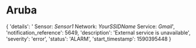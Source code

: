 # Aruba
{
'details': ' Sensor: *Sensor1* Network: *YourSSIDName* Service: *Gmail*',
'notification_reference': 5649,
'description': 'External service is unavailable',
'severity': 'error',
'status': 'ALARM',
'start_timestamp': 1590395448
}
